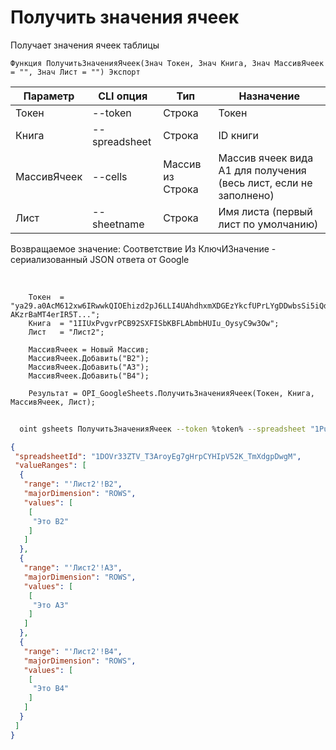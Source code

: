 ﻿---
sidebar_position: 3
---

# Получить значения ячеек
 Получает значения ячеек таблицы



`Функция ПолучитьЗначенияЯчеек(Знач Токен, Знач Книга, Знач МассивЯчеек = "", Знач Лист = "") Экспорт`

  | Параметр | CLI опция | Тип | Назначение |
  |-|-|-|-|
  | Токен | --token | Строка | Токен |
  | Книга | --spreadsheet | Строка | ID книги |
  | МассивЯчеек | --cells | Массив из Строка | Массив ячеек вида А1 для получения (весь лист, если не заполнено) |
  | Лист | --sheetname | Строка | Имя листа (первый лист по умолчанию) |

  
  Возвращаемое значение:   Соответствие Из КлючИЗначение - сериализованный JSON ответа от Google

<br/>




```bsl title="Пример кода"
    Токен  = "ya29.a0AcM612xw6IRwwkQIOEhizd2pJ6LLI4UAhdhxmXDGEzYkcfUPrLYgDDwbsSi5iQdc78WPs_1_Qor5KipuV6mAIvr6z-AKzrBaMT4erIR5T...";
    Книга  = "1IIUxPvgvrPCB92SXFISbKBFLAbmbHUIu_OysyC9w3Ow";
    Лист   = "Лист2";

    МассивЯчеек = Новый Массив;
    МассивЯчеек.Добавить("B2");
    МассивЯчеек.Добавить("A3");
    МассивЯчеек.Добавить("B4");

    Результат = OPI_GoogleSheets.ПолучитьЗначенияЯчеек(Токен, Книга, МассивЯчеек, Лист);
```



```sh title="Пример команды CLI"
    
  oint gsheets ПолучитьЗначенияЯчеек --token %token% --spreadsheet "1Pu07Y5UiGVfW4fqfP7tcSQtdSX_2wdm2Ih23zlxJJwc" --cells %cells% --sheetname "Лист2"

```

```json title="Результат"
{
 "spreadsheetId": "1DOVr33ZTV_T3AroyEg7gHrpCYHIpV52K_TmXdgpDwgM",
 "valueRanges": [
  {
   "range": "'Лист2'!B2",
   "majorDimension": "ROWS",
   "values": [
    [
     "Это B2"
    ]
   ]
  },
  {
   "range": "'Лист2'!A3",
   "majorDimension": "ROWS",
   "values": [
    [
     "Это A3"
    ]
   ]
  },
  {
   "range": "'Лист2'!B4",
   "majorDimension": "ROWS",
   "values": [
    [
     "Это B4"
    ]
   ]
  }
 ]
}
```
